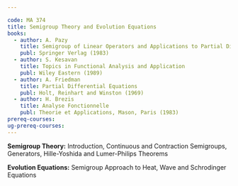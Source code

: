 ```yaml
---

code: MA 374
title: Semigroup Theory and Evolution Equations
books:
  - author: A. Pazy
    title: Semigroup of Linear Operators and Applications to Partial Differential Equations
    publ: Springer Verlag (1983)
  - author: S. Kesavan
    title: Topics in Functional Analysis and Application
    publ: Wiley Eastern (1989)
  - author: A. Friedman
    title: Partial Differential Equations
    publ: Holt, Reinhart and Winston (1969)
  - author: H. Brezis
    title: Analyse Fonctionnelle
    publ: Theorie et Applications, Mason, Paris (1983)
prereq-courses: 
ug-prereq-courses: 
---
```



__Semigroup Theory:__ Introduction, Continuous and Contraction Semigroups, Generators, Hille-Yoshida and Lumer-Philips Theorems

__Evolution Equations:__ Semigroup Approach to Heat, Wave and Schrodinger Equations
